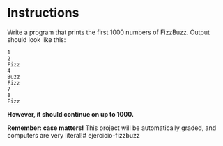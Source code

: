 # Instructions  
Write a program that prints the first 1000 numbers of FizzBuzz. Output should look like this:

```
1
2
Fizz
4
Buzz
Fizz
7
8
Fizz
```

**However, it should continue on up to 1000.**


**Remember: case matters!** This project will be automatically graded, and computers are very literal!# ejercicio-fizzbuzz
